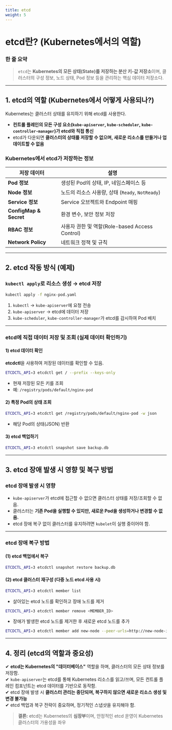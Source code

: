 ```yaml
---
title: etcd
weight: 5
---
```

#  **etcd란? (Kubernetes에서의 역할)**  

###  **한 줄 요약**  
> `etcd`는 **Kubernetes의 모든 상태(State)를 저장하는 분산 키-값 저장소**이며, 클러스터의 구성 정보, 노드 상태, Pod 정보 등을 관리하는 핵심 데이터 저장소다.  

---

##  **1. etcd의 역할 (Kubernetes에서 어떻게 사용되나?)**  

Kubernetes는 클러스터 상태를 유지하기 위해 etcd를 사용한다.  
- **컨트롤 플레인의 모든 구성 요소(`kube-apiserver`, `kube-scheduler`, `kube-controller-manager`)가 etcd와 직접 통신**  
- etcd가 다운되면 **클러스터의 상태를 저장할 수 없으며, 새로운 리소스를 만들거나 업데이트할 수 없음**  

###  **Kubernetes에서 etcd가 저장하는 정보**  
| 저장 데이터 | 설명 |
|------------|------|
| **Pod 정보** | 생성된 Pod의 상태, IP, 네임스페이스 등 |
| **Node 정보** | 노드의 리소스 사용량, 상태 (`Ready`, `NotReady`) |
| **Service 정보** | Service 오브젝트와 Endpoint 매핑 |
| **ConfigMap & Secret** | 환경 변수, 보안 정보 저장 |
| **RBAC 정보** | 사용자 권한 및 역할(Role-based Access Control) |
| **Network Policy** | 네트워크 정책 및 규칙 |

---

##  **2. etcd 작동 방식 (예제)**  

### **`kubectl apply`로 리소스 생성 → etcd 저장**  
```sh
kubectl apply -f nginx-pod.yaml
```
1. `kubectl` → `kube-apiserver`에 요청 전송  
2. `kube-apiserver` → etcd에 데이터 저장  
3. `kube-scheduler`, `kube-controller-manager`가 etcd를 감시하여 Pod 배치  

---

### **etcd에 직접 데이터 저장 및 조회 (실제 데이터 확인하기)**  

#### **1) etcd 데이터 확인**  
**etcdctl**을 사용하여 저장된 데이터를 확인할 수 있음.  
```sh
ETCDCTL_API=3 etcdctl get / --prefix --keys-only
```
- 현재 저장된 모든 키를 조회  
- 예: `/registry/pods/default/nginx-pod`

#### **2) 특정 Pod의 상태 조회**  
```sh
ETCDCTL_API=3 etcdctl get /registry/pods/default/nginx-pod -w json
```
- 해당 Pod의 상태(JSON) 반환

#### **3) etcd 백업하기**  
```sh
ETCDCTL_API=3 etcdctl snapshot save backup.db
```

---

## **3. etcd 장애 발생 시 영향 및 복구 방법**  

### **etcd 장애 발생 시 영향**  
- `kube-apiserver`가 etcd에 접근할 수 없으면 클러스터 상태를 저장/조회할 수 없음.  
- 클러스터는 **기존 Pod을 실행할 수 있지만, 새로운 Pod을 생성하거나 변경할 수 없음.**  
- etcd 장애 복구 없이 클러스터를 유지하려면 `kubelet`이 실행 중이어야 함.  

---

### **etcd 장애 복구 방법**  

#### **(1) etcd 백업에서 복구**  
```sh
ETCDCTL_API=3 etcdctl snapshot restore backup.db
```

#### **(2) etcd 클러스터 재구성 (다중 노드 etcd 사용 시)**  
```sh
ETCDCTL_API=3 etcdctl member list
```
- 살아있는 etcd 노드를 확인하고 장애 노드를 제거  

```sh
ETCDCTL_API=3 etcdctl member remove <MEMBER_ID>
```
- 장애가 발생한 etcd 노드를 제거한 후 새로운 etcd 노드를 추가  

```sh
ETCDCTL_API=3 etcdctl member add new-node --peer-urls=http://new-node-ip:2380
```

---

## **4. 정리 (etcd의 역할과 중요성)**  

✔ **etcd는 Kubernetes의 "데이터베이스"** 역할을 하며, 클러스터의 모든 상태 정보를 저장함.  
✔ `kube-apiserver`는 etcd를 통해 Kubernetes 리소스를 읽고/쓰며, 모든 컨트롤 플레인 컴포넌트는 etcd 데이터를 기반으로 동작함.  
✔ etcd 장애 발생 시 **클러스터 관리는 중단되며, 복구하지 않으면 새로운 리소스 생성 및 변경 불가능**  
✔ etcd 백업과 복구 전략이 중요하며, 정기적인 스냅샷을 유지해야 함.  

> **결론:** etcd는 Kubernetes의 **심장부**이며, 안정적인 etcd 운영이 Kubernetes 클러스터의 가용성을 좌우